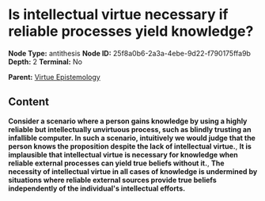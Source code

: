 # Is intellectual virtue necessary if reliable processes yield knowledge?

**Node Type:** antithesis
**Node ID:** 25f8a0b6-2a3a-4ebe-9d22-f790175ffa9b
**Depth:** 2
**Terminal:** No

**Parent:** [Virtue Epistemology](virtue-epistemology.md)

## Content

**Consider a scenario where a person gains knowledge by using a highly reliable but intellectually unvirtuous process, such as blindly trusting an infallible computer. In such a scenario, intuitively we would judge that the person knows the proposition despite the lack of intellectual virtue.**, **It is implausible that intellectual virtue is necessary for knowledge when reliable external processes can yield true beliefs without it.**, **The necessity of intellectual virtue in all cases of knowledge is undermined by situations where reliable external sources provide true beliefs independently of the individual's intellectual efforts.**
